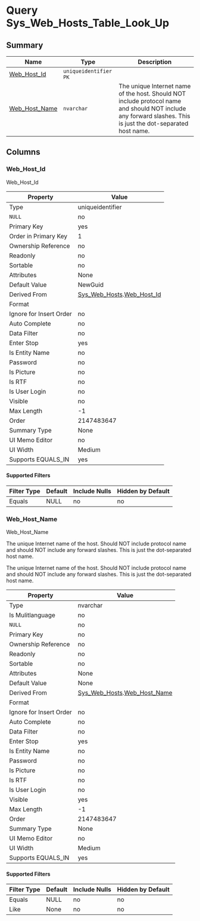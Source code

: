 # Query Sys_Web_Hosts_Table_Look_Up


## Summary

| Name | Type | Description |
| - | - | --- |
|[Web_Host_Id](#web_host_id)|`uniqueidentifier` `PK`||
|[Web_Host_Name](#web_host_name)|`nvarchar` |The unique Internet name of the host. Should NOT include protocol name and should NOT include any forward slashes. This is just the dot-separated host name.|

## Columns

### Web_Host_Id


Web_Host_Id

| Property | Value |
| - | - |
|Type|uniqueidentifier|
|`NULL`|no|
|Primary Key|yes|
|Order in Primary Key|1|
|Ownership Reference|no|
|Readonly|no|
|Sortable|no|
|Attributes|None|
|Default Value|NewGuid|
|Derived From|[Sys_Web_Hosts](Sys_Web_Hosts.md).[Web_Host_Id](Sys_Web_Hosts.md#web_host_id)|
|Format||
|Ignore for Insert Order|no|
|Auto Complete|no|
|Data Filter|no|
|Enter Stop|yes|
|Is Entity Name|no|
|Password|no|
|Is Picture|no|
|Is RTF|no|
|Is User Login|no|
|Visible|no|
|Max Length|-1|
|Order|2147483647|
|Summary Type|None|
|UI Memo Editor|no|
|UI Width|Medium|
|Supports EQUALS_IN|yes|

#### Supported Filters

| Filter Type | Default |Include Nulls | Hidden by Default |
| - | - | - | - |
|Equals|NULL|no|no|

### Web_Host_Name


Web_Host_Name


The unique Internet name of the host. Should NOT include protocol name and should NOT include any forward slashes. This is just the dot-separated host name.


The unique Internet name of the host. Should NOT include protocol name and should NOT include any forward slashes. This is just the dot-separated host name.

| Property | Value |
| - | - |
|Type|nvarchar|
|Is Mulitlanguage|no|
|`NULL`|no|
|Primary Key|no|
|Ownership Reference|no|
|Readonly|no|
|Sortable|no|
|Attributes|None|
|Default Value|None|
|Derived From|[Sys_Web_Hosts](Sys_Web_Hosts.md).[Web_Host_Name](Sys_Web_Hosts.md#web_host_name)|
|Format||
|Ignore for Insert Order|no|
|Auto Complete|no|
|Data Filter|no|
|Enter Stop|yes|
|Is Entity Name|no|
|Password|no|
|Is Picture|no|
|Is RTF|no|
|Is User Login|no|
|Visible|yes|
|Max Length|-1|
|Order|2147483647|
|Summary Type|None|
|UI Memo Editor|no|
|UI Width|Medium|
|Supports EQUALS_IN|yes|

#### Supported Filters

| Filter Type | Default |Include Nulls | Hidden by Default |
| - | - | - | - |
|Equals|NULL|no|no|
|Like|None|no|no|


